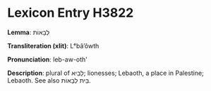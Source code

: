 # Lexicon Entry H3822

**Lemma**: לְבָאוֹת

**Transliteration (xlit)**: Lᵉbâʼôwth

**Pronunciation**: leb-aw-oth'

**Description**:
plural of לָבִיא; lionesses; Lebaoth, a place in Palestine; Lebaoth. See also בֵּית לְבָאוֹת.

